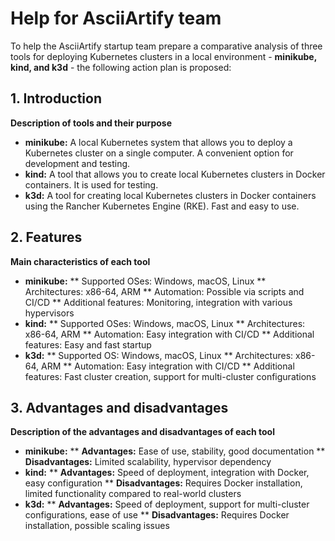 # Help for AsciiArtify team

To help the AsciiArtify startup team prepare a comparative analysis of three tools for deploying Kubernetes clusters in a local environment - **minikube, kind, and k3d** - the following action plan is proposed:

## 1. Introduction

**Description of tools and their purpose**
* **minikube:** A local Kubernetes system that allows you to deploy a Kubernetes cluster on a single computer. A convenient option for development and testing.
* **kind:** A tool that allows you to create local Kubernetes clusters in Docker containers. It is used for testing.
* **k3d:** A tool for creating local Kubernetes clusters in Docker containers using the Rancher Kubernetes Engine (RKE). Fast and easy to use.

## 2. Features
**Main characteristics of each tool**

* **minikube:**
 ** Supported OSes: Windows, macOS, Linux
 ** Architectures: x86-64, ARM
 ** Automation: Possible via scripts and CI/CD
 ** Additional features: Monitoring, integration with various hypervisors
* **kind:**
 ** Supported OSes: Windows, macOS, Linux
 ** Architectures: x86-64, ARM
 ** Automation: Easy integration with CI/CD
 ** Additional features: Easy and fast startup
* **k3d:**
 ** Supported OS: Windows, macOS, Linux
 ** Architectures: x86-64, ARM
 ** Automation: Easy integration with CI/CD
 ** Additional features: Fast cluster creation, support for multi-cluster configurations

 ## 3. Advantages and disadvantages
**Description of the advantages and disadvantages of each tool**
* **minikube:**
 ** **Advantages:** Ease of use, stability, good documentation
 ** **Disadvantages:** Limited scalability, hypervisor dependency
* **kind:**
 ** **Advantages:** Speed of deployment, integration with Docker, easy configuration
 ** **Disadvantages:** Requires Docker installation, limited functionality compared to real-world clusters
* **k3d:**
 ** **Advantages:** Speed of deployment, support for multi-cluster configurations, ease of use
 ** **Disadvantages:** Requires Docker installation, possible scaling issues